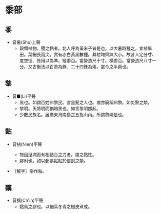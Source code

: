 # 黍部

## 黍

- 音暑(Shu)上聲
    - 穀類植物。稷之黏者。北人呼為黃米子者是也。以大暑時種之。宜植旱田。葉細長而尖。實有赤白黃黑數種。其粒均齊無大小。故昔人定分寸、度空徑、皆用以為準。縱黍百。當營造尺十寸。橫黍百。當營造尺八寸一分。又古衡法以百黍為銖、二十四銖為兩。當今之半兩也。

## 黎

- 音■(Li)平聲
    - 黑也。如謂百姓曰黎民。言黑髮之人也。或亦簡稱曰黎。如災黎之類。
    - 黎明。天將明而猶暗黑也。如言黎明卽起。
    - 少數民族名。居廣東海南島之五指山內。所謂黎峒是也。

## 黏

- 音拈(Nien)平聲
    - 物因溼潤而有相結合之力者。謂之黏性。
    - 膠附也。如以郵票黏貼於信封之類。

- ［解字］俗作粘。

## 黐

- 音摛(Ch'ih)平聲
    - 黏鳥之膠也。以細葉冬青之樹皮煮成。

